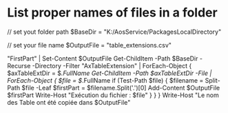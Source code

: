 #  List proper names of files in a folder 

// set yout folder path
$BaseDir = "K:/AosService/PackagesLocalDirectory" 

// set your file name
$OutputFile = "table_extensions.csv"  

"FirstPart" | Set-Content $OutputFile
Get-ChildItem -Path $BaseDir -Recurse -Directory -Filter "AxTableExtension" | ForEach-Object {
    $axTableExtDir = $_.FullName
    Get-ChildItem -Path $axTableExtDir -File | ForEach-Object {
        $file = $_.FullName
        if (Test-Path $file) {
            $filename = Split-Path $file -Leaf
            $firstPart = $filename.Split('.')[0]
            Add-Content $OutputFile $firstPart
            Write-Host "Exécution du fichier : $file"
        }
    }
}
Write-Host "Le nom des Table ont été copiée dans $OutputFile"
